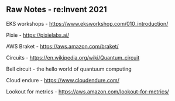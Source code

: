 ## Raw Notes - re:Invent 2021

EKS workshops - https://www.eksworkshop.com/010_introduction/

Pixie - https://pixielabs.ai/

AWS Braket - https://aws.amazon.com/braket/

Circuits - https://en.wikipedia.org/wiki/Quantum_circuit

Bell circuit - the hello world of quantuum computing

Cloud endure - https://www.cloudendure.com/

Lookout for metrics - https://aws.amazon.com/lookout-for-metrics/

